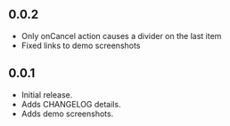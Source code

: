 ## 0.0.2
 * Only onCancel action causes a divider on the last item
 * Fixed links to demo screenshots 

## 0.0.1

* Initial release.
* Adds CHANGELOG details.
* Adds demo screenshots.

